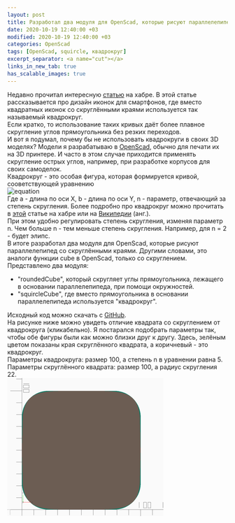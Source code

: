 ```yaml
---
layout: post
title: Разработал два модуля для OpenScad, которые рисуют параллелепипед со скруглёнными краями
date: 2020-10-19 12:40:00 +03
modified: 2020-10-19 12:40:00 +03
categories: OpenScad
tags: [OpenScad, squircle, квадрокруг]
excerpt_separator: <a name="cut"></a>
links_in_new_tab: true
has_scalable_images: true
---
```


Недавно прочитал интересную [статью](https://habr.com/ru/company/droider/blog/517298/) на хабре. В этой статье рассказывается про дизайн иконок для смартфонов, где вместо квадратных иконок со скруглёнными краями используется так называемый квадрокруг.  
Если кратко, то использование таких кривых даёт более плавное скругление углов прямоугольника без резких переходов.  
И вот я подумал, почему бы не использовать квадрокруги в своих 3D моделях? Модели я разрабатываю в [OpenScad](https://www.openscad.org/), обычно для печати их на 3D принтере. И часто в этом случае приходится применять скругление острых углов, например, при разработке корпусов для своих самоделок.  
<a name="cut"></a>
Квадрокруг - это особая фигура, которая формируется кривой, сооветствующей уравнению  
![equation](https://i.upmath.me/svg/%5Cleft%7Cx%5Cover%20a%5Cright%7C%5En%2B%5Cleft%7Cy%5Cover%20b%5Cright%7C%5En%3D1.)  
Где a - длина по оси X, b - длина по оси Y, n - параметр, отвечающий за степень скругления.
Более подробно про квадрокруг можно прочитать в [этой](https://habr.com/ru/company/droider/blog/517298/) статье на хабре или на [Википедии](https://en.wikipedia.org/wiki/Squircle) (анг.).  
При этом удобно регулировать степень скругления, изменяя параметр n. Чем больше n - тем меньше степень скругления. Например, для n = 2 - будет элипс.  
В итоге разработал два модуля для OpenScad, которые рисуют параллелепипед со скруглёнными краями. Другими словами, это аналоги функции cube в OpenScad, только со скруглением.
Представлено два модуля:
* "roundedCube", который скругляет углы прямоугольника, лежащего в основании параллелепипеда, при помощи окружностей.
* "squircleCube", где вместо прямоугольника в основании параллелепипеда используется "квадрокруг".  

Исходный код можно скачать с [GitHub](https://github.com/Mendeo/rounded_cube).  
На рисунке ниже можно увидеть отличие квадрата со скруглением от квадрокруга (кликабельно). Я постарался подобрать параметры так, чтобы обе фигуры были как можно близки друг к другу. Здесь, зелёным цветом показаны края скруглённого квадрата, а коричневый - это квадрокруг.  
Параметры квадрокруга: размер 100, а степень n в уравнении равна 5. Параметры скруглённого квадрата: размер 100, а радиус скругления 22.  
<img alt="Изображение квадрокруга" src-big="/assets/posts/squircle-openscad/big/model.png" src="/assets/posts/squircle-openscad/small/model.png">